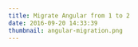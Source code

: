 ```yaml
---
title: Migrate Angular from 1 to 2
date: 2016-09-20 14:33:39
thumbnail: angular-migration.png
---
```

